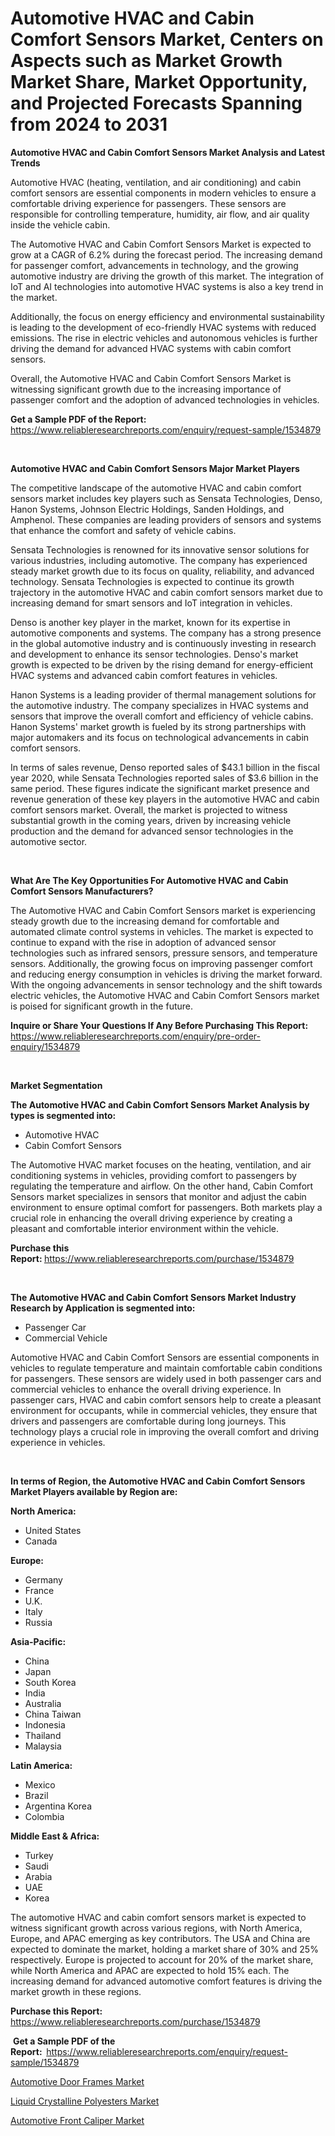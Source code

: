 <p><h1>Automotive HVAC and Cabin Comfort Sensors Market, Centers on Aspects such as Market Growth Market Share, Market Opportunity, and Projected Forecasts Spanning from 2024 to 2031</h1></p><p><strong>Automotive HVAC and Cabin Comfort Sensors Market Analysis and Latest Trends</strong></p>
<p><p>Automotive HVAC (heating, ventilation, and air conditioning) and cabin comfort sensors are essential components in modern vehicles to ensure a comfortable driving experience for passengers. These sensors are responsible for controlling temperature, humidity, air flow, and air quality inside the vehicle cabin.</p><p>The Automotive HVAC and Cabin Comfort Sensors Market is expected to grow at a CAGR of 6.2% during the forecast period. The increasing demand for passenger comfort, advancements in technology, and the growing automotive industry are driving the growth of this market. The integration of IoT and AI technologies into automotive HVAC systems is also a key trend in the market.</p><p>Additionally, the focus on energy efficiency and environmental sustainability is leading to the development of eco-friendly HVAC systems with reduced emissions. The rise in electric vehicles and autonomous vehicles is further driving the demand for advanced HVAC systems with cabin comfort sensors.</p><p>Overall, the Automotive HVAC and Cabin Comfort Sensors Market is witnessing significant growth due to the increasing importance of passenger comfort and the adoption of advanced technologies in vehicles.</p></p>
<p><strong>Get a Sample PDF of the Report:&nbsp;</strong> <a href="https://www.reliableresearchreports.com/enquiry/request-sample/1534879">https://www.reliableresearchreports.com/enquiry/request-sample/1534879</a></p>
<p>&nbsp;</p>
<p><strong>Automotive HVAC and Cabin Comfort Sensors Major Market Players</strong></p>
<p><p>The competitive landscape of the automotive HVAC and cabin comfort sensors market includes key players such as Sensata Technologies, Denso, Hanon Systems, Johnson Electric Holdings, Sanden Holdings, and Amphenol. These companies are leading providers of sensors and systems that enhance the comfort and safety of vehicle cabins.</p><p>Sensata Technologies is renowned for its innovative sensor solutions for various industries, including automotive. The company has experienced steady market growth due to its focus on quality, reliability, and advanced technology. Sensata Technologies is expected to continue its growth trajectory in the automotive HVAC and cabin comfort sensors market due to increasing demand for smart sensors and IoT integration in vehicles.</p><p>Denso is another key player in the market, known for its expertise in automotive components and systems. The company has a strong presence in the global automotive industry and is continuously investing in research and development to enhance its sensor technologies. Denso's market growth is expected to be driven by the rising demand for energy-efficient HVAC systems and advanced cabin comfort features in vehicles.</p><p>Hanon Systems is a leading provider of thermal management solutions for the automotive industry. The company specializes in HVAC systems and sensors that improve the overall comfort and efficiency of vehicle cabins. Hanon Systems' market growth is fueled by its strong partnerships with major automakers and its focus on technological advancements in cabin comfort sensors.</p><p>In terms of sales revenue, Denso reported sales of $43.1 billion in the fiscal year 2020, while Sensata Technologies reported sales of $3.6 billion in the same period. These figures indicate the significant market presence and revenue generation of these key players in the automotive HVAC and cabin comfort sensors market. Overall, the market is projected to witness substantial growth in the coming years, driven by increasing vehicle production and the demand for advanced sensor technologies in the automotive sector.</p></p>
<p>&nbsp;</p>
<p><strong>What Are The Key Opportunities For Automotive HVAC and Cabin Comfort Sensors Manufacturers?</strong></p>
<p><p>The Automotive HVAC and Cabin Comfort Sensors market is experiencing steady growth due to the increasing demand for comfortable and automated climate control systems in vehicles. The market is expected to continue to expand with the rise in adoption of advanced sensor technologies such as infrared sensors, pressure sensors, and temperature sensors. Additionally, the growing focus on improving passenger comfort and reducing energy consumption in vehicles is driving the market forward. With the ongoing advancements in sensor technology and the shift towards electric vehicles, the Automotive HVAC and Cabin Comfort Sensors market is poised for significant growth in the future.</p></p>
<p><strong>Inquire or Share Your Questions If Any Before Purchasing This Report:</strong> <a href="https://www.reliableresearchreports.com/enquiry/pre-order-enquiry/1534879">https://www.reliableresearchreports.com/enquiry/pre-order-enquiry/1534879</a></p>
<p>&nbsp;</p>
<p><strong>Market Segmentation</strong></p>
<p><strong>The Automotive HVAC and Cabin Comfort Sensors Market Analysis by types is segmented into:</strong></p>
<p><ul><li>Automotive HVAC</li><li>Cabin Comfort Sensors</li></ul></p>
<p><p>The Automotive HVAC market focuses on the heating, ventilation, and air conditioning systems in vehicles, providing comfort to passengers by regulating the temperature and airflow. On the other hand, Cabin Comfort Sensors market specializes in sensors that monitor and adjust the cabin environment to ensure optimal comfort for passengers. Both markets play a crucial role in enhancing the overall driving experience by creating a pleasant and comfortable interior environment within the vehicle.</p></p>
<p><strong>Purchase this Report:&nbsp;</strong><a href="https://www.reliableresearchreports.com/purchase/1534879">https://www.reliableresearchreports.com/purchase/1534879</a></p>
<p>&nbsp;</p>
<p><strong>The Automotive HVAC and Cabin Comfort Sensors Market Industry Research by Application is segmented into:</strong></p>
<p><ul><li>Passenger Car</li><li>Commercial Vehicle</li></ul></p>
<p><p>Automotive HVAC and Cabin Comfort Sensors are essential components in vehicles to regulate temperature and maintain comfortable cabin conditions for passengers. These sensors are widely used in both passenger cars and commercial vehicles to enhance the overall driving experience. In passenger cars, HVAC and cabin comfort sensors help to create a pleasant environment for occupants, while in commercial vehicles, they ensure that drivers and passengers are comfortable during long journeys. This technology plays a crucial role in improving the overall comfort and driving experience in vehicles.</p></p>
<p>&nbsp;</p>
<p><strong>In terms of Region, the Automotive HVAC and Cabin Comfort Sensors Market Players available by Region are:</strong></p>
<p>
    <p> <strong> North America: </strong>
        <ul>
            <li>United States</li>
            <li>Canada</li>
        </ul>
        </p> 
    <p> <strong> Europe: </strong>
        <ul>
            <li>Germany</li>
            <li>France</li>
            <li>U.K.</li>
            <li>Italy</li>
            <li>Russia</li>
        </ul>
        </p> 
    <p> <strong> Asia-Pacific: </strong>
        <ul>
            <li>China</li>
            <li>Japan</li>
            <li>South Korea</li>
            <li>India</li>
            <li>Australia</li>
            <li>China Taiwan</li>
            <li>Indonesia</li>
            <li>Thailand</li>
            <li>Malaysia</li>
        </ul>
        </p> 
    <p> <strong> Latin America: </strong>
        <ul>
            <li>Mexico</li>
            <li>Brazil</li>
            <li>Argentina Korea</li>
            <li>Colombia</li>
        </ul>
        </p> 
    <p> <strong> Middle East & Africa: </strong>
        <ul>
            <li>Turkey</li>
            <li>Saudi</li>
            <li>Arabia</li>
            <li>UAE</li>
            <li>Korea</li>
        </ul>
    </p>
    </p>
<p><p>The automotive HVAC and cabin comfort sensors market is expected to witness significant growth across various regions, with North America, Europe, and APAC emerging as key contributors. The USA and China are expected to dominate the market, holding a market share of 30% and 25% respectively. Europe is projected to account for 20% of the market share, while North America and APAC are expected to hold 15% each. The increasing demand for advanced automotive comfort features is driving the market growth in these regions.</p></p>
<p><strong>Purchase this Report: </strong><a href="https://www.reliableresearchreports.com/purchase/1534879">https://www.reliableresearchreports.com/purchase/1534879</a></p>
<p>&nbsp;<strong>Get a Sample PDF of the Report:&nbsp;&nbsp;</strong><a href="https://www.reliableresearchreports.com/enquiry/request-sample/1534879">https://www.reliableresearchreports.com/enquiry/request-sample/1534879</a></p>
<p><strong></strong></p>
<p><p><a href="https://github.com/seekum/Market-Research-Report-List-1/blob/main/automotive-door-frames-market.md">Automotive Door Frames Market</a></p><p><a href="https://view.publitas.com/reportprime-1/liquid-crystalline-polyesters-market-research-report-reveals-the-latest-trends-and-opportunities-of-this-market-for-period-from-2023-2030/">Liquid Crystalline Polyesters Market</a></p><p><a href="https://github.com/nancykennedykellievqfqt2/Market-Research-Report-List-1/blob/main/automotive-front-caliper-market.md">Automotive Front Caliper Market</a></p></p>